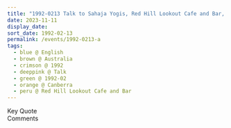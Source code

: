 ```yaml
---
title: "1992-0213 Talk to Sahaja Yogis, Red Hill Lookout Cafe and Bar, 1 Red Hill Drive, Canberra, Australia"
date: 2023-11-11
display_date: 
sort_date: 1992-02-13
permalink: /events/1992-0213-a
tags:
  - blue @ English
  - brown @ Australia
  - crimson @ 1992
  - deeppink @ Talk
  - green @ 1992-02
  - orange @ Canberra
  - peru @ Red Hill Lookout Cafe and Bar
---
```


<wave-list>
  <list-title color="green" width="75">Key Quote</list-title>
  <list-item color="BlanchedAlmond"  width="200"></list-item>
  <list-item color="Lavender"></list-item>
  <list-item color="BlanchedAlmond"></list-item>
</wave-list>

<br>

<wave-list>
  <list-title color="green" width="75">Comments</list-title>
  <list-item color="BlanchedAlmond"  width="200"></list-item>
  <list-item color="Lavender"></list-item>
  <list-item color="BlanchedAlmond"></list-item>
</wave-list>